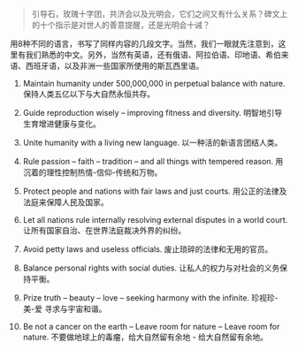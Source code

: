 > 引导石，玫瑰十字团，共济会以及光明会，它们之间又有什么关系？碑文上的十个指示是对世人的善意提醒，还是光明会十诫？


用8种不同的语言，书写了同样内容的几段文字。当然，我们一眼就先注意到，这里有我们熟悉的中文。另外，当然有英语，还有俄语、阿拉伯语、印地语、希伯来语、西班牙语，以及非洲一些国家所使用的斯瓦西里语。

1. Maintain humanity under 500,000,000 in perpetual balance with nature.
保持人类五亿以下与大自然永恒共存。

2. Guide reproduction wisely – improving fitness and diversity. 
明智地引导生育增进健康与变化。

3. Unite humanity with a living new language. 
以一种活的新语言团结人类。

4. Rule passion – faith – tradition – and all things with tempered reason.
用沉着的理性控制热情-信仰-传统和万物。

5. Protect people and nations with fair laws and just courts. 
用公正的法律及法庭来保障人民及国家。

6. Let all nations rule internally resolving external disputes in a world court. 
让所有国家自治、在世界法庭裁决外界的纠纷。

7. Avoid petty laws and useless officials. 
废止琐碎的法律和无用的官员。

8. Balance personal rights with social duties. 
让私人的权力与对社会的义务保持平衡。

9. Prize truth – beauty – love – seeking harmony with the infinite. 
珍视珍-美-爱 寻求与宇宙和谐。

10. Be not a cancer on the earth – Leave room for nature – Leave room for nature. 
不要做地球上的毒瘤，给大自然留有余地 - 给大自然留有余地。
